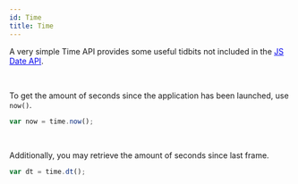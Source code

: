 ```yaml
---
id: Time
title: Time
---
```


A very simple Time API provides some useful tidbits not included in the <span><a style="color:#0000ee" href="https://developer.mozilla.org/en-US/docs/Web/JavaScript/Reference/Global_Objects/Date" target="_blank"><u>JS Date API</u></a></span>.  

<br>

To get the amount of seconds since the application has been launched, use <code>now()</code>.
```js
var now = time.now();
```

<br>

Additionally, you may retrieve the amount of seconds since last frame.
```js
var dt = time.dt();
```